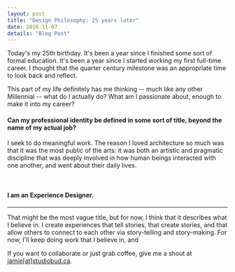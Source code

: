 ```yaml
---
layout: post
title: "Design Philosophy: 25 years later"
date: 2016-11-07
details: "Blog Post"
---
```


Today's my 25th birthday. It's been a year since I finished some sort of formal education. It's been a year since I started working my first full-time career. I thought that the quarter century milestone was an appropriate time to look back and reflect.

This part of my life definitely has me thinking -- much like any other Millennial -- what do I actually do? What am I passionate about, enough to make it into my career? 

<h4 class="article-subheading">Can my professional identity be defined in some sort of title, beyond the name of my actual job?</h4>

I seek to do meaningful work. The reason I loved architecture so much was that it was the most public of the arts: it was both an artistic and pragmatic discipline that was deeply involved in how human beings interacted with one another, and went about their daily lives. 

<br>
<h4 class="article-subheading">I am an Experience Designer.</h4>
<hr class="xs-thick-hr" align="left">

That might be the most vague title, but for now, I think that it describes what I believe in. I create experiences that tell stories, that create stories, and that allow others to connect to each other via story-telling and story-making. For now, I'll keep doing work that I believe in, and 

If you want to collaborate or just grab coffee, give me a shout at <a href="mailto:jamie@studiobud.ca?Subject=Hello!" target="_top">jamie[at]studiobud.ca</a>. 


